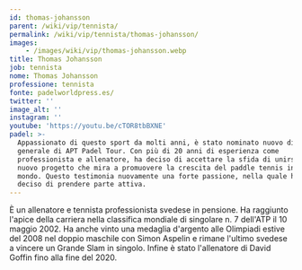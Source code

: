 ```yaml
---
id: thomas-johansson
parent: /wiki/vip/tennista/
permalink: /wiki/vip/tennista/thomas-johansson/
images:
    - /images/wiki/vip/thomas-johansson.webp
title: Thomas Johansson
job: tennista
nome: Thomas Johansson
professione: tennista
fonte: padelworldpress.es/
twitter: ''
image_alt: ''
instagram: ''
youtube: 'https://youtu.be/cTOR8tbBXNE'
padel: >-
  Appassionato di questo sport da molti anni, è stato nominato nuovo direttore
  generale di APT Padel Tour. Con più di 20 anni di esperienza come
  professionista e allenatore, ha deciso di accettare la sfida di unirsi a un
  nuovo progetto che mira a promuovere la crescita del paddle tennis in tutto il
  mondo. Questo testimonia nuovamente una forte passione, nella quale ha anche
  deciso di prendere parte attiva.
---
```

È un allenatore e tennista professionista svedese in pensione. Ha raggiunto l'apice della carriera nella classifica mondiale di singolare n. 7 dell'ATP il 10 maggio 2002. Ha anche vinto una medaglia d'argento alle Olimpiadi estive del 2008 nel doppio maschile con Simon Aspelin e rimane l'ultimo svedese a vincere un Grande Slam in singolo. Infine è stato l'allenatore di David Goffin fino alla fine del 2020.